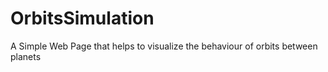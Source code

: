 # OrbitsSimulation
A Simple Web Page that helps to visualize the behaviour of orbits between planets 
